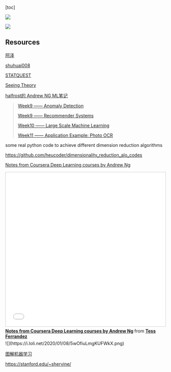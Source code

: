 [toc]



![](https://miro.medium.com/max/1030/1*zWBYt9DQQEf_XxXWLA2tzQ.jpeg)





![](https://s3.amazonaws.com/MLMastery/MachineLearningAlgorithms.png?__s=j5spgttw6xiv8t5nozzl)







## Resources



[阿泽](https://www.zhihu.com/people/is-aze/posts)



[shuhuai008](https://space.bilibili.com/97068901)



[STATQUEST](https://statquest.org/video-index/)



[Seeing Theory](https://seeing-theory.brown.edu/)



[halfrost的 Andrew NG ML笔记](https://github.com/halfrost/Halfrost-Field/tree/master/contents/Machine_Learning)

> [Week9 —— Anomaly Detection](https://github.com/halfrost/Halfrost-Field/blob/master/contents/Machine_Learning/Anomaly_Detection.ipynb)
>
> [Week9 —— Recommender Systems](https://github.com/halfrost/Halfrost-Field/blob/master/contents/Machine_Learning/Recommender_Systems.ipynb)
>
> [Week10 —— Large Scale Machine Learning](https://github.com/halfrost/Halfrost-Field/blob/master/contents/Machine_Learning/Large_Scale_Machine_Learning.ipynb)
>
> [Week11 —— Application Example: Photo OCR](https://github.com/halfrost/Halfrost-Field/blob/master/contents/Machine_Learning/Application_Photo_OCR.ipynb)



some real python code to achieve different dimension reduction algorithms

https://github.com/heucoder/dimensionality_reduction_alo_codes



[Notes from Coursera Deep Learning courses by Andrew Ng](https://www.slideshare.net/TessFerrandez/notes-from-coursera-deep-learning-courses-by-andrew-ng?from_action=save)

<iframe src="//www.slideshare.net/slideshow/embed_code/key/LVScfv9qw9pv0b" width="595" height="485" frameborder="0" marginwidth="0" marginheight="0" scrolling="no" style="border:1px solid #CCC; border-width:1px; margin-bottom:5px; max-width: 100%;" allowfullscreen> </iframe> <div style="margin-bottom:5px"> <strong> <a href="//www.slideshare.net/TessFerrandez/notes-from-coursera-deep-learning-courses-by-andrew-ng" title="Notes from Coursera Deep Learning courses by Andrew Ng" target="_blank">Notes from Coursera Deep Learning courses by Andrew Ng</a> </strong> from <strong><a href="https://www.slideshare.net/TessFerrandez" target="_blank">Tess Ferrandez</a></strong> </div>
![](https://i.loli.net/2020/01/08/5wOfiuLmgKUFWkX.png)



[图解机器学习](https://my.oschina.net/taogang/blog/1544709)



https://stanford.edu/~shervine/













